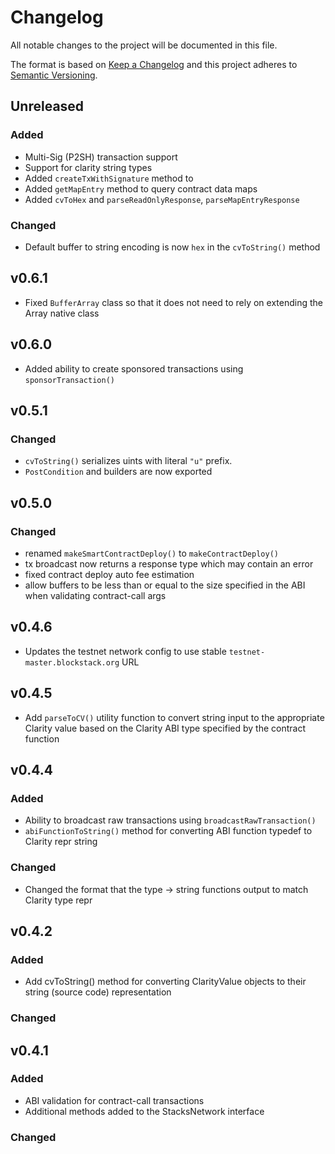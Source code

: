 # Changelog

All notable changes to the project will be documented in this file.

The format is based on [Keep a Changelog](https://keepachangelog.com/en/1.0.0/)
and this project adheres to [Semantic Versioning](https://semver.org/spec/v2.0.0.html).

## Unreleased

### Added

- Multi-Sig (P2SH) transaction support
- Support for clarity string types
- Added `createTxWithSignature` method to
- Added `getMapEntry` method to query contract data maps
- Added `cvToHex` and `parseReadOnlyResponse`, `parseMapEntryResponse`

### Changed

- Default buffer to string encoding is now `hex` in the `cvToString()` method

## v0.6.1

- Fixed `BufferArray` class so that it does not need to rely on extending the Array native class

## v0.6.0

- Added ability to create sponsored transactions using `sponsorTransaction()`

## v0.5.1

### Changed

- `cvToString()` serializes uints with literal `"u"` prefix.
- `PostCondition` and builders are now exported

## v0.5.0

### Changed

- renamed `makeSmartContractDeploy()` to `makeContractDeploy()`
- tx broadcast now returns a response type which may contain an error
- fixed contract deploy auto fee estimation
- allow buffers to be less than or equal to the size specified in the ABI when validating contract-call args

## v0.4.6

- Updates the testnet network config to use stable `testnet-master.blockstack.org` URL

## v0.4.5

- Add `parseToCV()` utility function to convert string input to the appropriate Clarity value based on the Clarity ABI type specified by the contract function

## v0.4.4

### Added

- Ability to broadcast raw transactions using `broadcastRawTransaction()`
- `abiFunctionToString()` method for converting ABI function typedef to Clarity repr string

### Changed

- Changed the format that the type -> string functions output to match Clarity type repr

## v0.4.2

### Added

- Add cvToString() method for converting ClarityValue objects to their string (source code) representation

### Changed

## v0.4.1

### Added

- ABI validation for contract-call transactions
- Additional methods added to the StacksNetwork interface

### Changed
